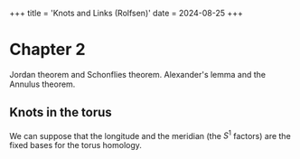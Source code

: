 +++
title = 'Knots and Links (Rolfsen)'
date = 2024-08-25
+++

# Chapter 2

Jordan theorem and Schonflies theorem. Alexander's lemma and the Annulus theorem. 
## Knots in the torus
We can suppose that the longitude and the meridian (the $S^1$ factors) are the fixed bases for the torus homology.